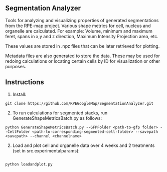 ## Segmentation Analyzer

Tools for analyzing and visualizing properties of generated segmentations from the RPE-map project. Various shape
metrics for cell, nucleus and organelle are calculated. For example: Volume, minimum and maximum feret, spans in x,y and
z direction, Maximum Intensity Projection area, etc.

These values are stored in .npz files that can be later retrieved for plotting.

Metadata files are also generated to store the data. These may be used for redoing calculations or locating certain
cells by ID for visualization or other purposes.

## Instructions

1. Install:

```
git clone https://github.com/RPEGoogleMap/SegmentationAnalyzer.git
```

2. To run calculations for segmented stacks, run GenerateShapeMetricsBatch.py as follows:

```
python GenerateShapeMetricsBatch.py --GFPFolder <path-to-gfp folder> --CellFolder <path-to-corresponding-segmented-cell-folder> --savepath <savepath> --channel <channelname>
```

2. Load and plot cell and organelle data over 4 weeks and 2 treatments (set in src.experimentalparams):

```

python loadandplot.py
```